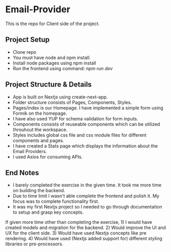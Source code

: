 # Email-Provider

This is the repo for Client side of the project. 

## Project Setup
- Clone repo
- You must have node and npm install.
- Install node packages using npm install
- Run the frontend using command: *npm run dev*

## Project Structure & Details
- App is built on Nextjs using create-next-app.
- Folder structure consists of Pages, Components, Styles.
- Pages/index is our Homepage. I have implemented a simple form using Formik on the homepage.
- I have also used YUP for schema validation for form inputs.
- Components consists of reuseable components which can be utilized throuhout the workspace. 
- Styles includes global css file and css module files for different components and pages.
- I have created a Stats page which displays the information about the Email Providers.
- I used Axios for consuming APIs.

## End Notes
- I barely completed the exercise in the given time. It took me more time on building the backend.
- Due to time limit I wasn't able complete the frontend and polish it. My focus was to complete functionality first.
- It was my first Nextjs project so I needed to go through documentation to setup and grasp key concepts.

If given more time other than completing the exercise, 1) I would have created models and migration for the backend. 2) Would improve the UI and UX for the client side. 3) Would have used Nextjs concepts like pre rendering. 4) Would have used (Nextjs added support for) different styling libraries or pre-processors. 
